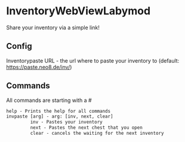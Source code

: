 # InventoryWebViewLabymod
Share your inventory via a simple link!

## Config
Inventorypaste URL - the url where to paste your inventory to (default: https://paste.neo8.de/inv/)

## Commands
All commands are starting with a #

```txt
help - Prints the help for all commands
invpaste [arg] - arg: [inv, next, clear]
         inv - Pastes your inventory
         next - Pastes the next chest that you open
         clear - cancels the waiting for the next inventory
```
